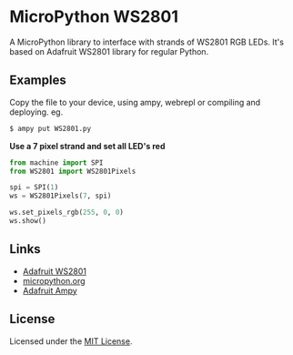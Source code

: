 # MicroPython WS2801

A MicroPython library to interface with strands of WS2801 RGB LEDs. It's based
on Adafruit WS2801 library for regular Python.

## Examples

Copy the file to your device, using ampy, webrepl or compiling and deploying. eg.

```bash
$ ampy put WS2801.py
```

**Use a 7 pixel strand and set all LED's red**
```python
from machine import SPI
from WS2801 import WS2801Pixels

spi = SPI(1)
ws = WS2801Pixels(7, spi)

ws.set_pixels_rgb(255, 0, 0)
ws.show()
```

## Links

* [Adafruit WS2801](https://github.com/adafruit/Adafruit_Python_WS2801)
* [micropython.org](http://micropython.org)
* [Adafruit Ampy](https://learn.adafruit.com/micropython-basics-load-files-and-run-code/install-ampy)

## License

Licensed under the [MIT License](http://opensource.org/licenses/MIT).
